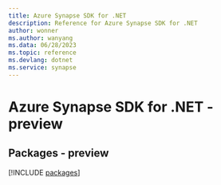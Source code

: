 ```yaml
---
title: Azure Synapse SDK for .NET
description: Reference for Azure Synapse SDK for .NET
author: wonner
ms.author: wanyang
ms.data: 06/28/2023
ms.topic: reference
ms.devlang: dotnet
ms.service: synapse
---
```

# Azure Synapse SDK for .NET - preview
## Packages - preview
[!INCLUDE [packages](synapse-index.md)]
